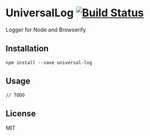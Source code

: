 # UniversalLog [![Build Status](https://travis-ci.org/mvila/universal-log.svg?branch=master)](https://travis-ci.org/mvila/universal-log)

Logger for Node and Browserify.

## Installation

```
npm install --save universal-log
```

## Usage

```
// TODO
```

## License

MIT
